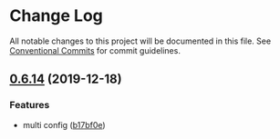 # Change Log

All notable changes to this project will be documented in this file.
See [Conventional Commits](https://conventionalcommits.org) for commit guidelines.

## [0.6.14](https://github.com/ez-fe/ez/compare/v0.6.13...v0.6.14) (2019-12-18)


### Features

* multi config ([b17bf0e](https://github.com/ez-fe/ez/commit/b17bf0e02a5c62466b2c215ae3b5ad356298a3b5))
